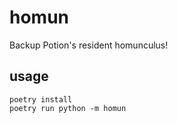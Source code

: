 # homun
Backup Potion's resident homunculus!

## usage
```
poetry install
poetry run python -m homun
```
